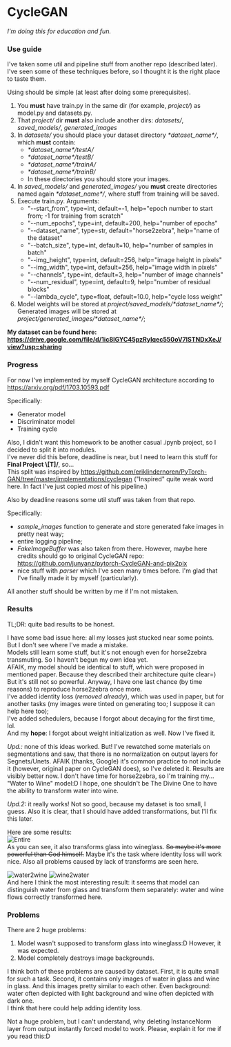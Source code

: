 # CycleGAN

*I'm doing this for education and fun.*

### Use guide
I've taken some util and pipeline stuff from another repo (described later).  
I've seen some of these techniques before, so I thought it is the right place to taste them.

Using should be simple (at least after doing some prerequisites).
1. You **must** have train.py in the same dir (for example, *project/*) as model.py and datasets.py.
2. That *project/* dir **must** also include another dirs: *datasets/*, *saved_models/*, *generated_images*
3. In *datasets/* you should place your dataset directory *\*dataset_name\*/*, which **must** contain:
    * *\*dataset_name\*/testA/*
    * *\*dataset_name\*/testB/*
    * *\*dataset_name\*/trainA/*
    * *\*dataset_name\*/trainB/*
    * In these directories you should store your images.
5. In *saved_models/* and *generated_images/* you **must** create directories named again *\*dataset_name\*/*, where stuff from training will be saved.
6. Execute train.py. Arguments:
    * "--start_from", type=int, default=-1, help="epoch number to start from; -1 for training from scratch"
    * "--num_epochs", type=int, default=200, help="number of epochs"
    * "--dataset_name", type=str, default="horse2zebra", help="name of the dataset"
    * "--batch_size", type=int, default=10, help="number of samples in batch"
    * "--img_height", type=int, default=256, help="image height in pixels"
    * "--img_width", type=int, default=256, help="image width in pixels"
    * "--channels", type=int, default=3, help="number of image channels"
    * "--num_residual", type=int, default=9, help="number of residual blocks"
    * "--lambda_cycle", type=float, default=10.0, help="cycle loss weight"
7. Model weights will be stored at *project/saved_models/\*dataset_name\*/*;  
   Generated images will be stored at *project/generated_images/\*dataset_name\*/*;

**My dataset can be found here: https://drive.google.com/file/d/1ic8IGYC45pzRylqec550oV7ISTNDxXeJ/view?usp=sharing**

### Progress
For now I've implemented by myself CycleGAN architecture according to https://arxiv.org/pdf/1703.10593.pdf  

Specifically:  
* Generator model
* Discriminator model
* Training cycle

Also, I didn't want this homework to be another casual .ipynb project, so I decided to split it into modules.  
I've never did this before, deadline is near, but I need to learn this stuff for **Final Project \\[T]/**, so...   
This split was inspired by https://github.com/eriklindernoren/PyTorch-GAN/tree/master/implementations/cyclegan
("Inspired" quite weak word here. In fact I've just copied *most* of his pipeline.)  

Also by deadline reasons some util stuff was taken from that repo.  

Specifically:
* *sample_images* function to generate and store generated fake images in pretty neat way;
* entire logging pipeline; 
* *FakeImageBuffer* was also taken from there. However, maybe here credits should go to original CycleGAN repo: https://github.com/junyanz/pytorch-CycleGAN-and-pix2pix 
* nice stuff with *parser* which I've seen many times before. I'm glad that I've finally made it by myself (particularly).

All another stuff should be written by me if I'm not mistaken.
### Results
TL;DR: quite bad results to be honest.

I have some bad issue here: all my losses just stucked near some points. But I don't see where I've made a mistake.  
Models still learn some stuff, but it's not enough even for horse2zebra transmuting. So I haven't begun my own idea yet.  
AFAIK, my model should be identical to stuff, which were proposed in mentioned paper. Because they described their architecture quite clear=)  
But it's still not so powerful.
Anyway, I have one last chance (by time reasons) to reproduce horse2zebra once more.  
I've added identity loss (*removed already*), which was used in paper, but for another tasks (my images were tinted on generating too; I suppose it can help here too);  
I've added schedulers, because I forgot about decaying for the first time, lol.  
And my **hope**: I forgot about weight initialization as well. Now I've fixed it.  

*Upd.:* none of this ideas worked. But! I've rewatched some materials on segmentations and saw, that there is no normalization on output layers for Segnets/Unets.
AFAIK (thanks, Google) it's common practice to not include it (however, original paper on CycleGAN does), so I've deleted it.
Results are visibly better now. I don't have time for horse2zebra, so I'm training my... "Water to Wine" model:D
I hope, one shouldn't be The Divine One to have the ability to transform water into wine.

*Upd.2:* it really works! Not so good, because my dataset is too small, I guess. Also it is clear, that I should have added transformations, but I'll fix this later.  

Here are some results:  
![Entire](https://i.ibb.co/S7qybCN/entire.png)  
As you can see, it also transforms glass into wineglass. ~~So maybe it's more powerful than God himself.~~ Maybe it's the task where identity loss will work nice.
Also all problems caused by lack of transforms are seen here.  

![water2wine](https://i.ibb.co/K6vrXB4/water2wine.png)  ![wine2water](https://i.ibb.co/TtGH6Nm/wine2water.png)   
And here I think the most interesting result: it seems that model can distinguish water from glass and transform them separately: water and wine flows correctly transformed here.

### Problems
There are 2 huge problems:
1. Model wasn't supposed to transform glass into wineglass:D However, it was expected.
2. Model completely destroys image backgrounds.

I think both of these problems are caused by dataset. First, it is quite small for such a task. Second, it contains only images of water in glass and wine in glass. And this images pretty similar to each other. Even background: water often depicted with light background and wine often depicted with dark one.  
I think that here could help adding identity loss.

Not a huge problem, but I can't understand, why deleting InstanceNorm layer from output instantly forced model to work. Please, explain it for me if you read this:D
